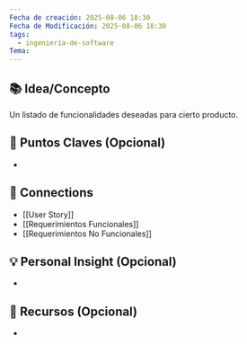 ```yaml
---
Fecha de creación: 2025-08-06 18:30
Fecha de Modificación: 2025-08-06 18:30
tags:
  - ingeniería-de-software
Tema:
---
```



## 📚 Idea/Concepto 

Un listado de funcionalidades deseadas para cierto producto.
## 📌 Puntos Claves (Opcional)
- 

## 🔗 Connections
- [[User Story]]
- [[Requerimientos Funcionales]]
- [[Requerimientos No Funcionales]]

## 💡 Personal Insight (Opcional)
- 
## 🧾 Recursos (Opcional)
- 